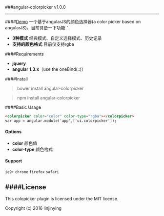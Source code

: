 ###angular-colorpicker v1.0.0

-------
####[Demo](http://w3cin.com/demo/angular-colorpicker/example/index.html)
一个基于angularJS的颜色选择器(a color picker based on angularJS)，目前具备一下功能：
- **3种模式** 经典模式、自定义选择模式、历史记录
- **支持的颜色格式** 目前仅支持rgba

####Requirements
- **jquery**
- **angular 1.3.x**（use the oneBind(::)）

####Install
> bower install angular-colorpicker

> npm install angular-colorpicker

####Basic Usage
```html
<colorpicker color="color" color-type="rgba"></colorpicker>
var app = angular.module('app',['ui.colorpicker']);
```

#### Options
- **color**  颜色值
- **color-type** 颜色格式

#### Support
`ie9+`  `chrome` `firefox` `safari`

####License
--------
This colopicker plugin is licensed under the MIT license.

Copyright (c) 2016 linjinying